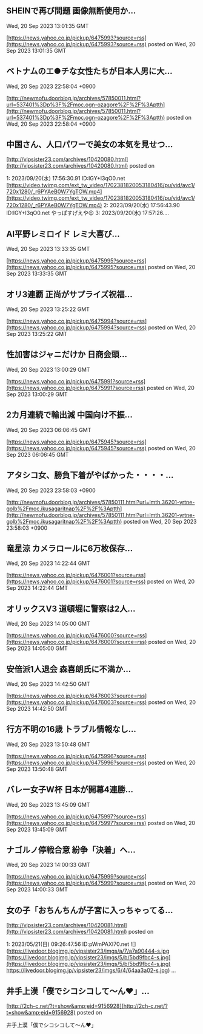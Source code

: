 

## SHEINで再び問題 画像無断使用か...
  Wed, 20 Sep 2023 13:01:35 GMT

[https://news.yahoo.co.jp/pickup/6475993?source=rss](https://news.yahoo.co.jp/pickup/6475993?source=rss)
posted on Wed, 20 Sep 2023 13:01:35 GMT

<!--more-->



## ベトナムのエ●チな女性たちが日本人男に大...
  Wed, 20 Sep 2023 22:58:04 +0900

[http://newmofu.doorblog.jp/archives/57850011.html?url=537401%3Dp%3F%2Fmoc.ogn-ozagore%2F%2F%3Aptth](http://newmofu.doorblog.jp/archives/57850011.html?url=537401%3Dp%3F%2Fmoc.ogn-ozagore%2F%2F%3Aptth)
posted on Wed, 20 Sep 2023 22:58:04 +0900

<!--more-->



## 中国さん、人口パワーで美女の本気を見せつ...
  

[http://vipsister23.com/archives/10420080.html](http://vipsister23.com/archives/10420080.html)
posted on 

<!--more-->

1: 2023/09/20(水) 17:56:30.91 ID:IGY+I3qO0.net [https://video.twimg.com/ext_tw_video/1702381820053180416/pu/vid/avc1/720x1280/_r6PYAeB0W7YgTOW.mp4](https://video.twimg.com/ext_tw_video/1702381820053180416/pu/vid/avc1/720x1280/_r6PYAeB0W7YgTOW.mp4) 2: 2023/09/20(水) 17:56:43.90 ID:IGY+I3qO0.net やっぱすげえや😉 3: 2023/09/20(水) 17:57:26....

## AI平野レミロイド レミ大喜び...
  Wed, 20 Sep 2023 13:33:35 GMT

[https://news.yahoo.co.jp/pickup/6475995?source=rss](https://news.yahoo.co.jp/pickup/6475995?source=rss)
posted on Wed, 20 Sep 2023 13:33:35 GMT

<!--more-->



## オリ3連覇 正尚がサプライズ祝福...
  Wed, 20 Sep 2023 13:25:22 GMT

[https://news.yahoo.co.jp/pickup/6475994?source=rss](https://news.yahoo.co.jp/pickup/6475994?source=rss)
posted on Wed, 20 Sep 2023 13:25:22 GMT

<!--more-->



## 性加害はジャニだけか 日商会頭...
  Wed, 20 Sep 2023 13:00:29 GMT

[https://news.yahoo.co.jp/pickup/6475991?source=rss](https://news.yahoo.co.jp/pickup/6475991?source=rss)
posted on Wed, 20 Sep 2023 13:00:29 GMT

<!--more-->



## 2カ月連続で輸出減 中国向け不振...
  Wed, 20 Sep 2023 06:06:45 GMT

[https://news.yahoo.co.jp/pickup/6475945?source=rss](https://news.yahoo.co.jp/pickup/6475945?source=rss)
posted on Wed, 20 Sep 2023 06:06:45 GMT

<!--more-->



## アタシコ女、勝負下着がやばかった・・・・...
  Wed, 20 Sep 2023 23:58:03 +0900

[http://newmofu.doorblog.jp/archives/57850111.html?url=lmth.36201-yrtne-golb%2Fmoc.ikusagaritnap%2F%2F%3Aptth](http://newmofu.doorblog.jp/archives/57850111.html?url=lmth.36201-yrtne-golb%2Fmoc.ikusagaritnap%2F%2F%3Aptth)
posted on Wed, 20 Sep 2023 23:58:03 +0900

<!--more-->



## 竜星涼 カメラロールに6万枚保存...
  Wed, 20 Sep 2023 14:22:44 GMT

[https://news.yahoo.co.jp/pickup/6476001?source=rss](https://news.yahoo.co.jp/pickup/6476001?source=rss)
posted on Wed, 20 Sep 2023 14:22:44 GMT

<!--more-->



## オリックスV3 道頓堀に警察は2人...
  Wed, 20 Sep 2023 14:05:00 GMT

[https://news.yahoo.co.jp/pickup/6476000?source=rss](https://news.yahoo.co.jp/pickup/6476000?source=rss)
posted on Wed, 20 Sep 2023 14:05:00 GMT

<!--more-->



## 安倍派1人退会 森喜朗氏に不満か...
  Wed, 20 Sep 2023 14:42:50 GMT

[https://news.yahoo.co.jp/pickup/6476003?source=rss](https://news.yahoo.co.jp/pickup/6476003?source=rss)
posted on Wed, 20 Sep 2023 14:42:50 GMT

<!--more-->



## 行方不明の16歳 トラブル情報なし...
  Wed, 20 Sep 2023 13:50:48 GMT

[https://news.yahoo.co.jp/pickup/6475996?source=rss](https://news.yahoo.co.jp/pickup/6475996?source=rss)
posted on Wed, 20 Sep 2023 13:50:48 GMT

<!--more-->



## バレー女子W杯 日本が開幕4連勝...
  Wed, 20 Sep 2023 13:45:09 GMT

[https://news.yahoo.co.jp/pickup/6475997?source=rss](https://news.yahoo.co.jp/pickup/6475997?source=rss)
posted on Wed, 20 Sep 2023 13:45:09 GMT

<!--more-->



## ナゴルノ停戦合意 紛争「決着」へ...
  Wed, 20 Sep 2023 14:00:33 GMT

[https://news.yahoo.co.jp/pickup/6475999?source=rss](https://news.yahoo.co.jp/pickup/6475999?source=rss)
posted on Wed, 20 Sep 2023 14:00:33 GMT

<!--more-->



## 女の子「おちんちんが子宮に入っちゃってる...
  

[http://vipsister23.com/archives/10420081.html](http://vipsister23.com/archives/10420081.html)
posted on 

<!--more-->

1: 2023/05/21(日) 09:26:47.56 ID:pWmPAXI70.net ![](https://livedoor.blogimg.jp/vipsister23/imgs/a/7/a7a90444-s.jpg [https://livedoor.blogimg.jp/vipsister23/imgs/5/b/5bd9fbc4-s.jpg](https://livedoor.blogimg.jp/vipsister23/imgs/5/b/5bd9fbc4-s.jpg) https://livedoor.blogimg.jp/vipsister23/imgs/6/4/64aa3a02-s.jpg) ...

## 井手上漠「僕でシコシコして～ん❤」...
  

[http://2ch-c.net/?t=show&amp;eid=9156928](http://2ch-c.net/?t=show&amp;eid=9156928)
posted on 

<!--more-->

井手上漠「僕でシコシコして～ん❤」
